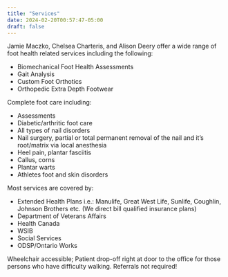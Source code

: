 ```yaml
---
title: "Services"
date: 2024-02-20T00:57:47-05:00
draft: false
---
```


Jamie Maczko, Chelsea Charteris, and Alison Deery offer a wide range of foot health related services including the following:


- Biomechanical Foot Health Assessments
- Gait Analysis
- Custom Foot Orthotics
- Orthopedic Extra Depth Footwear

Complete foot care including:

- Assessments
- Diabetic/arthritic foot care
- All types of nail disorders
- Nail surgery, partial or total permanent removal of the nail and it’s root/matrix via local anesthesia
- Heel pain, plantar fasciitis
- Callus, corns
- Plantar warts
- Athletes foot and skin disorders

Most services are covered by:


- Extended Health Plans i.e.: Manulife, Great West Life, Sunlife, Coughlin, Johnson Brothers etc. (We direct bill qualified insurance plans)
- Department of Veterans Affairs
- Health Canada
- WSIB
- Social Services
- ODSP/Ontario Works

Wheelchair accessible; Patient drop-off right at door to the office for those persons who have difficulty walking. Referrals not required!

